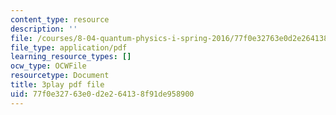 ```yaml
---
content_type: resource
description: ''
file: /courses/8-04-quantum-physics-i-spring-2016/77f0e32763e0d2e264138f91de958900_Cb_3sOYLjUI.pdf
file_type: application/pdf
learning_resource_types: []
ocw_type: OCWFile
resourcetype: Document
title: 3play pdf file
uid: 77f0e327-63e0-d2e2-6413-8f91de958900
---
```

